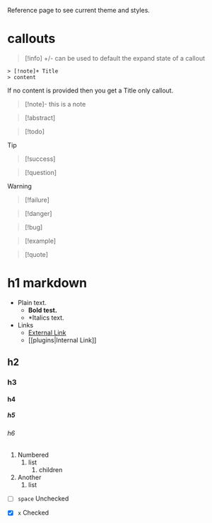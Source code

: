 Reference page to see current theme and styles.
# callouts

> [!info] +/- can be used to default the expand state of a callout

```
> [!note]+ Title
> content
```

If no content is provided then you get a Title only callout.

> [!note]-
> this is a note

> [!abstract]

> [!todo]

> [!tip]

> [!success]

> [!question]

> [!warning]

> [!failure]

> [!danger]

> [!bug]

> [!example]

> [!quote]

# h1 markdown

- Plain text. 
	- **Bold test.** 
	- *Italics text.
- Links
	- [External Link](https://www.google.com)
	- [[plugins|Internal Link]]
## h2
### h3
#### h4
##### h5
###### h6

1. Numbered
	1. list
		1. children
2. Another
	1. list

- [ ] `space` Unchecked
- [x]  `x` Checked




